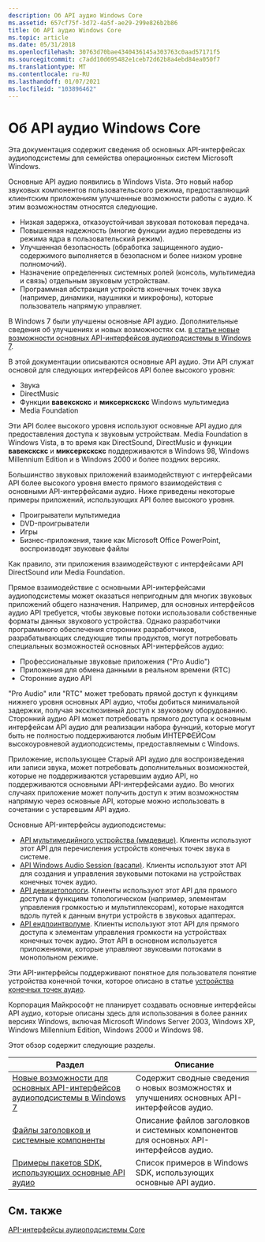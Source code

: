 ```yaml
---
description: Об API аудио Windows Core
ms.assetid: 657cf75f-3d72-4a5f-ae29-299e826b2b86
title: Об API аудио Windows Core
ms.topic: article
ms.date: 05/31/2018
ms.openlocfilehash: 30763d70bae4340436145a303763c0aad57171f5
ms.sourcegitcommit: c7add10d695482e1ceb72d62b8a4ebd84ea050f7
ms.translationtype: MT
ms.contentlocale: ru-RU
ms.lasthandoff: 01/07/2021
ms.locfileid: "103896462"
---
```

# <a name="about-the-windows-core-audio-apis"></a>Об API аудио Windows Core

Эта документация содержит сведения об основных API-интерфейсах аудиоподсистемы для семейства операционных систем Microsoft Windows.

Основные API аудио появились в Windows Vista. Это новый набор звуковых компонентов пользовательского режима, предоставляющий клиентским приложениям улучшенные возможности работы с аудио. К этим возможностям относятся следующие.

-   Низкая задержка, отказоустойчивая звуковая потоковая передача.
-   Повышенная надежность (многие функции аудио переведены из режима ядра в пользовательский режим).
-   Улучшенная безопасность (обработка защищенного аудио-содержимого выполняется в безопасном и более низком уровне полномочий).
-   Назначение определенных системных ролей (консоль, мультимедиа и связь) отдельным звуковым устройствам.
-   Программная абстракция устройств конечных точек звука (например, динамики, наушники и микрофоны), которые пользователь напрямую управляет.

В Windows 7 были улучшены основные API аудио. Дополнительные сведения об улучшениях и новых возможностях см. [в статье новые возможности основных API-интерфейсов аудиоподсистемы в Windows 7](what-s-new-for-core-audio-apis-in-windows-7.md).

В этой документации описываются основные API аудио. Эти API служат основой для следующих интерфейсов API более высокого уровня:

-   Звука
-   DirectMusic
-   Функции **вавекскскс** и **миксеркскскс** Windows мультимедиа
-   Media Foundation

Эти API более высокого уровня используют основные API аудио для предоставления доступа к звуковым устройствам. Media Foundation в Windows Vista, в то время как DirectSound, DirectMusic и функции **вавекскскс** и **миксеркскскс** поддерживаются в Windows 98, Windows Millennium Edition и в Windows 2000 и более поздних версиях.

Большинство звуковых приложений взаимодействуют с интерфейсами API более высокого уровня вместо прямого взаимодействия с основными API-интерфейсами аудио. Ниже приведены некоторые примеры приложений, использующих API более высокого уровня.

-   Проигрыватели мультимедиа
-   DVD-проигрыватели
-   Игры
-   Бизнес-приложения, такие как Microsoft Office PowerPoint, воспроизводят звуковые файлы

Как правило, эти приложения взаимодействуют с интерфейсами API DirectSound или Media Foundation.

Прямое взаимодействие с основными API-интерфейсами аудиоподсистемы может оказаться непригодным для многих звуковых приложений общего назначения. Например, для основных интерфейсов аудио API требуется, чтобы звуковые потоки использовали собственные форматы данных звукового устройства. Однако разработчики программного обеспечения сторонних разработчиков, разрабатывающих следующие типы продуктов, могут потребовать специальных возможностей основных API-интерфейсов аудио:

-   Профессиональные звуковые приложения ("Pro Audio")
-   Приложения для обмена данными в реальном времени (RTC)
-   Сторонние аудио API

"Pro Audio" или "RTC" может требовать прямой доступ к функциям нижнего уровня основных API аудио, чтобы добиться минимальной задержки, получая эксклюзивный доступ к звуковому оборудованию. Сторонний аудио API может потребовать прямого доступа к основным интерфейсам API аудио для реализации набора функций, которые могут быть не полностью поддерживаются любым ИНТЕРФЕЙСом высокоуровневой аудиоподсистемы, предоставляемым с Windows.

Приложение, использующее Старый API аудио для воспроизведения или записи звука, может потребовать дополнительных возможностей, которые не поддерживаются устаревшим аудио API, но поддерживаются основными API-интерфейсами аудио. Во многих случаях приложение может получить доступ к этим возможностям напрямую через основные API, которые можно использовать в сочетании с устаревшим API аудио.

Основные API-интерфейсы аудиоподсистемы:

-   [API мультимедийного устройства (ммдевице)](mmdevice-api.md). Клиенты используют этот API для перечисления устройств конечных точек звука в системе.
-   [API Windows Audio Session (васапи)](wasapi.md). Клиенты используют этот API для создания и управления звуковыми потоками на устройствах конечных точек аудио.
-   [API девицетопологи](devicetopology-api.md). Клиенты используют этот API для прямого доступа к функциям топологическом (например, элементам управления громкостью и мультиплексорам), которые находятся вдоль путей к данным внутри устройств в звуковых адаптерах.
-   [API ендпоинтволуме](endpointvolume-api.md). Клиенты используют этот API для прямого доступа к элементам управления громкости на устройствах конечных точек аудио. Этот API в основном используется приложениями, которые управляют звуковыми потоками в монопольном режиме.

Эти API-интерфейсы поддерживают понятное для пользователя понятие устройства конечной точки, которое описано в статье [устройства конечных точек аудио](audio-endpoint-devices.md).

Корпорация Майкрософт не планирует создавать основные интерфейсы API аудио, которые описаны здесь для использования в более ранних версиях Windows, включая Microsoft Windows Server 2003, Windows XP, Windows Millennium Edition, Windows 2000 и Windows 98.

Этот обзор содержит следующие разделы.



| **Раздел**                                                                                      | **Описание**                                                                           |
|------------------------------------------------------------------------------------------------|-------------------------------------------------------------------------------------------|
| [Новые возможности для основных API-интерфейсов аудиоподсистемы в Windows 7](what-s-new-for-core-audio-apis-in-windows-7.md) | Содержит сводные сведения о новых возможностях и улучшениях основных API-интерфейсов аудио.                   |
| [Файлы заголовков и системные компоненты](header-files-and-system-components.md)                   | Описание файлов заголовков и системных компонентов для основных API-интерфейсов аудио.                 |
| [Примеры пакетов SDK, использующих основные API аудио](sdk-samples-that-use-the-core-audio-apis.md)       | Список примеров в Windows SDK, использующих основные API аудио.                        |




 

## <a name="related-topics"></a>См. также

<dl> <dt>

[API-интерфейсы аудиоподсистемы Core](core-audio-apis-in-windows-vista.md)
</dt> </dl>

 

 



